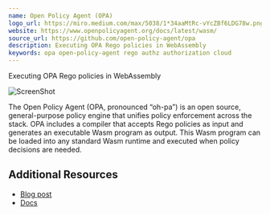 ```yaml
---
name: Open Policy Agent (OPA)
logo_url: https://miro.medium.com/max/5038/1*34aaMtRc-vYcZBf6LDG78w.png
website: https://www.openpolicyagent.org/docs/latest/wasm/
source_url: https://github.com/open-policy-agent/opa
description: Executing OPA Rego policies in WebAssembly
keywords: opa open-policy-agent rego authz authorization cloud
---
```


Executing OPA Rego policies in WebAssembly

![ScreenShot](https://miro.medium.com/max/841/0*CVPbCe8f9ATCIKK3)

The Open Policy Agent (OPA, pronounced “oh-pa”) is an open source, general-purpose policy engine that unifies policy enforcement across the stack. OPA includes a compiler that accepts Rego policies as input and generates an executable Wasm program as output. This Wasm program can be loaded into any standard Wasm runtime and executed when policy decisions are needed.

## Additional Resources

- [Blog post](https://blog.openpolicyagent.org/opa-v0-15-1-rego-on-webassembly-81c226c51be4)
- [Docs](https://www.openpolicyagent.org/docs/latest/wasm/)

